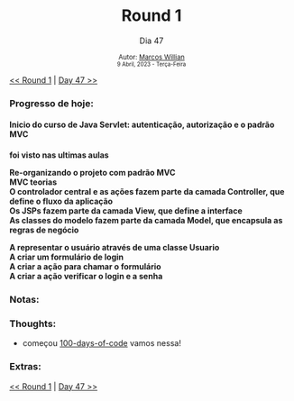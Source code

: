 <div align="center">
  <h1>Round 1</h1>
  <p>Dia 47</p>

  <sub>
    Autor: <a href="https://github.com/marcosmwx" target="_blank">Marcos Willian</a>
    <br>
    <small>9 Abril, 2023 -  Terça-Feira</small>
  </sub>
</div>

[<< Round 1](./README.MD) | [Day 47 >>](dia047.md)

### Progresso de hoje:

<h4>Inicio do curso de Java Servlet: autenticação, autorização e o padrão MVC<h4>
<p> foi visto nas ultimas aulas <p>
Re-organizando o projeto com padrão MVC<br>
MVC teorias <br>
O controlador central e as ações fazem parte da camada Controller, que define o fluxo da aplicação<br>
Os JSPs fazem parte da camada View, que define a interface<br>
As classes do modelo fazem parte da camada Model, que encapsula as regras de negócio<br>

A representar o usuário através de uma classe Usuario<br>
A criar um formulário de login<br>
A criar a ação para chamar o formulário<br>
A criar a ação verificar o login e a senha<br>

### Notas:

### Thoughts:

- começou [100-days-of-code](https://github.com/marcosmwx/100DaysOfCode) vamos nessa!

### Extras:

[<< Round 1](./README.MD) | [Day 47 >>](dia047.md)
